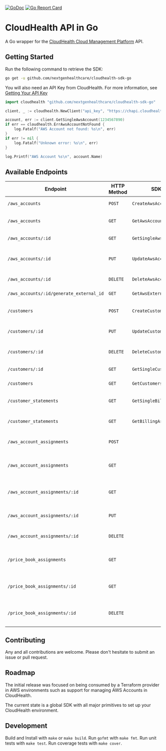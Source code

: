 [![GoDoc](http://img.shields.io/badge/godoc-reference-blue.svg)](https://godoc.org/github.com/nextgenhealthcare/cloudhealth-sdk-go)
[![Go Report Card](https://goreportcard.com/badge/github.com/nextgenhealthcare/cloudhealth-sdk-go)](https://goreportcard.com/report/github.com/nextgenhealthcare/cloudhealth-sdk-go)

# CloudHealth API in Go

A Go wrapper for the [CloudHealth Cloud Management Platform](https://www.cloudhealthtech.com/) API.

## Getting Started

Run the following command to retrieve the SDK:

```bash
go get -u github.com/nextgenhealthcare/cloudhealth-sdk-go
```

You will also need an API Key from CloudHealth. For more information, see [Getting Your API Key](http://apidocs.cloudhealthtech.com/#documentation_getting-your-api-key)

```go
import cloudhealth "github.com/nextgenhealthcare/cloudhealth-sdk-go"

client, _ := cloudhealth.NewClient("api_key", "https://chapi.cloudhealthtech.com/v1/")

account, err := client.GetSingleAwsAccount(1234567890)
if err == cloudhealth.ErrAwsAccountNotFound {
	log.Fatalf("AWS Account not found: %s\n", err)
}
if err != nil {
	log.Fatalf("Unknown error: %s\n", err)
}

log.Printf("AWS Account %s\n", account.Name)
```

## Available Endpoints

| Endpoint | HTTP Method | SDK Method | Description | Status |
| -- | -- | -- | -- | -- |
| `/aws_accounts` | `POST` | `CreateAwsAccount()` | Enable AWS Account | :heavy_check_mark: |
| `/aws_accounts` | `GET` | `GetAwsAccounts()` | AWS Accounts in CloudHealth  | :heavy_check_mark: |
| `/aws_accounts/:id` | `GET` | `GetSingleAwsAccount()` | Single AWS Account | :heavy_check_mark: |
| `/aws_accounts/:id` | `PUT` | `UpdateAwsAccount()` | Update Existing AWS Account | :heavy_check_mark: |
| `/aws_accounts/:id` | `DELETE` | `DeleteAwsAccount()` | Delete AWS Account | :heavy_check_mark: |
| `/aws_accounts/:id/generate_external_id` | `GET` | `GetAwsExternalID()` | Get External ID | :heavy_check_mark: |
| `/customers` | `POST` | `CreateCustomer()` | Create Partner Customer  | :heavy_check_mark: |
| `/customers/:id` | `PUT` | `UpdateCustomer()` | Modify Existing Customer | :heavy_check_mark:  |
| `/customers/:id` | `DELETE` | `DeleteCustomer` | Delete Existing Customer  | :heavy_check_mark: |
| `/customers/:id` | `GET` | `GetSingleCustomer()` | Get Single Customer | :heavy_check_mark: |
| `/customers` | `GET` | `GetCustomers` | Get All Customers | :heavy_check_mark: |
| `/customer_statements` | `GET` | `GetSingleBillingArtifacts()` | Statement for Single Customer | :heavy_check_mark: |
| `/customer_statements` | `GET` | `GetBillingArtifacts()` | Statements for All Customers | :heavy_check_mark: |
| `/aws_account_assignments` | `POST` | | Create AWS Account Assignment |  |
| `/aws_account_assignments` | `GET` | | Read All AWS Account Assignments | :heavy_check_mark: |
| `/aws_account_assignments/:id` | `GET` | | Read Single AWS Account Assignment | :heavy_check_mark: |
| `/aws_account_assignments/:id` | `PUT` | | Update AWS Account Assignment | :heavy_check_mark:  |
| `/aws_account_assignments/:id` | `DELETE` | | Delete AWS Account Assignment | :heavy_check_mark: |
| `/price_book_assignments` | `GET` | | Read qll Customer Price Book Assignments | :heavy_check_mark: |
| `/price_book_assignments/:id` | `GET` | | Read Single Customer Price Book Assignment | :heavy_check_mark: |
| `/price_book_assignments/:id` | `DELETE` | | Delete Customer Price Book Assignment | :heavy_check_mark: |

## Contributing

Any and all contributions are welcome. Please don't hesitate to submit an issue or pull request.

## Roadmap

The initial release was focused on being consumed by a Terraform provider in AWS environments such as support for managing AWS Accounts in CloudHealth.

The current state is a global SDK with all major primitives to set up your CloudHealth environment.

## Development

Build and Install with `make` or `make build`.
Run `gofmt` with `make fmt`.
Run unit tests with `make test`.
Run coverage tests with `make cover`.
